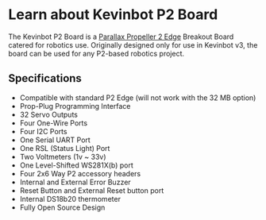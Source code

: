 # Learn about Kevinbot P2 Board

The Kevinbot P2 Board is a [Parallax Propeller 2 Edge](https://www.parallax.com/product/p2-edge-module/) Breakout 
Board catered for robotics use.
Originally designed only for use in Kevinbot v3, the board can be used for any P2-based robotics project.

## Specifications

* Compatible with standard P2 Edge (will not work with the 32 MB option)
* Prop-Plug Programming Interface
* 32 Servo Outputs
* Four One-Wire Ports
* Four I2C Ports
* One Serial UART Port
* One RSL (Status Light) Port
* Two Voltmeters (1v ~ 33v)
* One Level-Shifted WS281X(b) port
* Four 2x6 Way P2 accessory headers
* Internal and External Error Buzzer
* Reset Button and External Reset button port
* Internal DS18b20 thermometer
* Fully Open Source Design